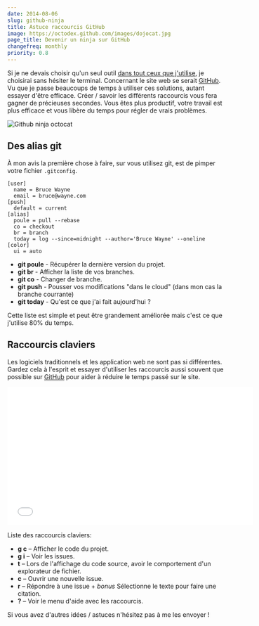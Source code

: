 ```yaml
---
date: 2014-08-06
slug: github-ninja
title: Astuce raccourcis GitHub
image: https://octodex.github.com/images/dojocat.jpg
page_title: Devenir un ninja sur GitHub
changefreq: monthly
priority: 0.8
---
```


Si je ne devais choisir qu'un seul outil [dans tout ceux que j'utilise](http://davidl.fr/toolkit.html), je choisirai sans hésiter le terminal. Concernant le site web se serait [GitHub](http://github.com). Vu que je passe beaucoups de temps à utiliser ces solutions, autant essayer d'être efficace.
Créer / savoir les différents raccourcis vous fera gagner de précieuses secondes. Vous êtes plus productif, votre travail est plus efficace et vous libère du temps pour régler de vrais problèmes.

<div>
<div class="medium-6 medium-centered columns">
<img src="https://octodex.github.com/images/dojocat.jpg" alt="Github ninja octocat">
</div>
</div>

## Des alias git

À mon avis la première chose à faire, sur vous utilisez git, est de pimper votre fichier `.gitconfig`.

    [user]
      name = Bruce Wayne
      email = bruce@wayne.com
    [push]
      default = current
    [alias]
      poule = pull --rebase
      co = checkout
      br = branch
      today = log --since=midnight --author='Bruce Wayne' --oneline
    [color]
      ui = auto

- __git poule__ - Récupérer la dernière version du projet.
- __git br__ - Afficher la liste de vos branches.
- __git co__ - Changer de branche.
- __git push__ - Pousser vos modifications "dans le cloud" (dans mon cas la branche courrante)
- __git today__ - Qu'est ce que j'ai fait aujourd'hui ?

Cette liste est simple et peut être grandement améliorée mais c'est ce que j'utilise 80% du temps.

## Raccourcis claviers


Les logiciels traditionnels et les application web ne sont pas si différentes. Gardez cela à l'esprit et essayer d'utiliser les raccourcis aussi souvent que possible sur [GitHub](http://github.com) pour aider à réduire le temps passé sur le site.

<iframe width="560" height="315" src="//www.youtube.com/embed/3PsVvjWy21Q?rel=0" frameborder="0" allowfullscreen></iframe>

Liste des raccourcis claviers:

- __g c__ – Afficher le code du projet.
- __g i__ – Voir les issues.
- __t__ – Lors de l'affichage du code source, avoir le comportement d'un explorateur de fichier.
- __c__ – Ouvrir une nouvelle issue.
- __r__ – Répondre à une issue + _bonus_ Sélectionne le texte pour faire une citation.
- __?__ – Voir le menu d'aide avec les raccourcis.

Si vous avez d'autres idées / astuces n'hésitez pas à me les envoyer !
